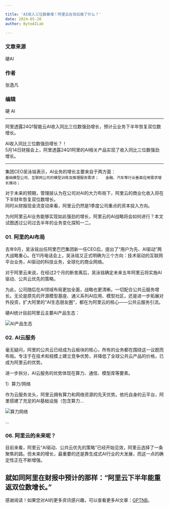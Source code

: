 ```yaml
---

title: 'AI收入三位数暴增！阿里云在背后做了什么？'
date: 2024-05-20
author: ByteAILab

---
```


### 文章来源
硬AI

### 作者
张逸凡

### 编辑
硬 AI

---

阿里透露24Q1智能云AI收入同比三位数强劲增长，预计云业务下半年恢复双位数增长。

AI收入同比三位数强劲增长？！  
5月14日财报会上，阿里透露24Q1阿里的AI相关产品实现了收入同比三位数强劲增长。

---
  
集团CEO吴泳铭表示，AI业务的增长主要来自于两方面：  
`基础模型公司、互联网公司的模型训练及推理服务需求；  
金融、汽车等行业垂直应用需求增长推动；`

对于未来的预期，管理层认为在公司对AI的大力布局下，阿里云的商业化收入将在下半财年恢复双位数增长。  
同时从财报现金流变动来看，阿里云仍然是1季度公司重点的资本投入方向。

为何阿里云AI业务能够实现如此强劲的增长，阿里云的AI战略将会如何进行？本文试图透过公司过去半年的业务变化探知一二。

### 01. 阿里的AI布局

去年9月，吴泳铭出任阿里巴巴集团新一任CEO后，提出了“用户为先、AI驱动”两大战略重心。在11月电话会上，吴泳铭又正式明确为三个方向：技术驱动的互联网平台业务，AI驱动的科技业务，全球化的商业网络。

对于阿里云来说，在经过2个月的断舍离后，吴泳铭确定未来五年阿里云将实施AI驱动、公共云优先的策略。

为此，公司随后在AI领域布局更加全面，战略也更清晰。一切配合公共云服务增长。无论是原先的开源模型基座、通义系列AI应用、模型社区，还是进一步拓展对外投资，扩大阿里的“AI生态朋友圈”，都在为阿里云的核心——公共云服务引流。

硬AI统计目前阿里云主要AI产品生态：

![AI产品生态](http://www.jesonc.com/FjYAq5S8kq10KJLe-fP0S6HQQ_kr "AI产品生态")

### 02. AI云服务

毫无疑问，阿里的公共云已经成为云板块的核心，所有的业务都在围绕这一议题而布局。专注于在技术和规模上建立竞争优势，并降低了全球公共云产品的价格，已成为阿里云的优势。

进一步拆分，AI云服务的优势体现在算力、通信、模型库等要素。

1）算力/网络

作为云服务龙头，阿里云拥有算力和网络资源的先天优势。依托自身的云平台，阿里搭建了充足的AI基础设施（包含算力...

![算力网络](http://www.jesonc.com/FhbzBL0npP4xn4tSYA38IFfHYd5Z "算力网络")

...

### 06. 阿里云的未来呢？

目前来看，阿里云“AI驱动、公共云优先的策略”已经开始见效，阿里云选择了一条聚焦的路。但未来的增长，最重要的还是靠生成式AI行业的大发展，而这一点的确定性正在不断增强。

就如同阿里在财报中预计的那样：“阿里云下半年能重返双位数增长。”
---
感谢阅读！如果您对AI的更多资讯感兴趣，可以查看更多AI文章：[GPTNB](https://gptnb.com)。